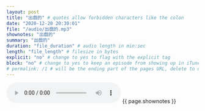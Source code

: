 ```yaml
---
layout: post
title: "出戲的" # quotes allow forbidden characters like the colon
date: "2020-12-20 20:30:01"
file: "/audio/出戲的.mp3"
shownotes: "出戲的"
summary: "出戲的"
duration: "file_duration" # audio length in min:sec
length: "file_length" # filesize in bytes
explicit: "no" # change to yes to flag with the explicit tag
block: "no" # change to yes to keep an episode from showing up in iTunes
# permalink: /1 # will be the ending part of the pages URL, delete to default to the title
---
```


<audio controls>
<source src="{{site.url}}{{site.baseurl}}{{ page.file }}" type="audio/x-mp3">
Your browser does not support the audio element.
</audio>
{{ page.shownotes }}
